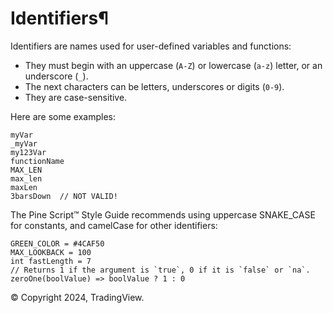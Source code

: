 # Identifiers¶

Identifiers are names used for user-defined variables and functions:

- They must begin with an uppercase (`A-Z`) or lowercase (`a-z`) letter, or an underscore (`_`).
- The next characters can be letters, underscores or digits (`0-9`).
- They are case-sensitive.

Here are some examples:

```
myVar
_myVar
my123Var
functionName
MAX_LEN
max_len
maxLen
3barsDown  // NOT VALID!
```

The Pine Script™ Style Guide recommends using uppercase SNAKE_CASE for constants, and camelCase for other identifiers:

```
GREEN_COLOR = #4CAF50
MAX_LOOKBACK = 100
int fastLength = 7
// Returns 1 if the argument is `true`, 0 if it is `false` or `na`.
zeroOne(boolValue) => boolValue ? 1 : 0
```

© Copyright 2024, TradingView.
